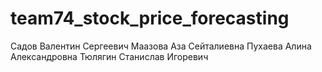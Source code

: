 # team74_stock_price_forecasting

Садов Валентин Сергеевич
Маазова Аза Сейталиевна
Пухаева Алина Александровна
Тюлягин Станислав Игоревич
